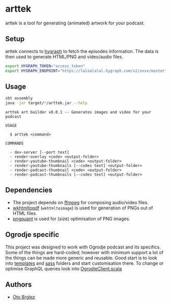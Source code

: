 # arttek

arttek is a tool for generating (animated) artwork for your podcast.

## Setup

arttek connects to [hygraph] to fetch the episodes information. 
The data is then used to generate HTML/PNG and video/audio files.

```bash
export HYGRAPH_TOKEN="access_token"
export HYGRAPH_ENDPOINT="https://lalaalalal.hygraph.com/v2/xxxx/master"
````

## Usage

```bash
sbt assembly
java -jar target/*/arttek.jar --help
```

```
arttek art builder v0.0.1 -- Generates images and video for your podcast

USAGE

  $ arttek <command>

COMMANDS

  - dev-server [--port text]
  - render-overlay <code> <output-folder>
  - render-youtube-thumbnail <code> <output-folder>
  - render-youtube-thumbnails [--codes text] <output-folder>
  - render-podcast-thumbnail <code> <output-folder>
  - render-podcast-thumbnails [--codes text] <output-folder>
```

[hygraph]: https://hygraph.com/

## Dependencies

- The project depends on [ffmpeg](https://ffmpeg.org/) for composing audio/video files.
- [wkhtmltopdf](https://wkhtmltopdf.org/) (`wkhtmltoimage`) is used for generation of PNGs out of HTML files.
- [pngquant](https://pngquant.org/) is used for (size) optimisation of PNG images.

## Ogrodje specific

This project was designed to work with Ogrodje podcast and its specifics. Some of the things are hard-coded; 
however with minimum support a lot of the things can be made more generic and reusable. 
Good start is to look into [templates](templates/) and [sass](sass/) folders and start customisation there. 
To change or optimise GraphQL queries look into [OgrodjeClient.scala](src/main/scala/com/pinkstack/arttek/OgrodjeClient.scala)


## Authors

- [Oto Brglez](https://twitter.com/otobrglez)
